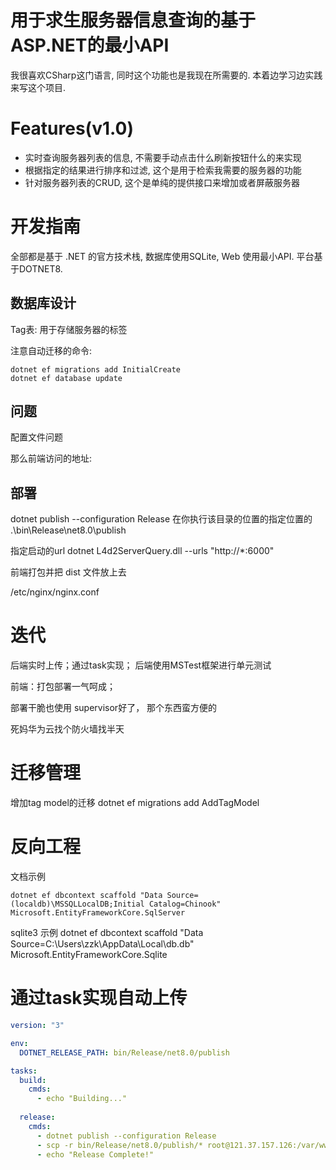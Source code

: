 ﻿# 用于求生服务器信息查询的基于ASP.NET的最小API

我很喜欢CSharp这门语言, 同时这个功能也是我现在所需要的. 本着边学习边实践来写这个项目.

# Features(v1.0)
- 实时查询服务器列表的信息, 不需要手动点击什么刷新按钮什么的来实现
- 根据指定的结果进行排序和过滤, 这个是用于检索我需要的服务器的功能
- 针对服务器列表的CRUD, 这个是单纯的提供接口来增加或者屏蔽服务器

# 开发指南
全部都是基于 .NET 的官方技术栈, 数据库使用SQLite, Web 使用最小API. 
平台基于DOTNET8.

## 数据库设计

Tag表: 用于存储服务器的标签

注意自动迁移的命令:
```shell
dotnet ef migrations add InitialCreate
dotnet ef database update
```


## 问题
配置文件问题

那么前端访问的地址:



## 部署
dotnet publish --configuration Release
在你执行该目录的位置的指定位置的
.\bin\Release\net8.0\publish

指定启动的url
dotnet L4d2ServerQuery.dll --urls "http://*:6000"


前端打包并把 dist 文件放上去

/etc/nginx/nginx.conf

# 迭代
后端实时上传；通过task实现；
后端使用MSTest框架进行单元测试

前端：打包部署一气呵成；

部署干脆也使用 supervisor好了， 那个东西蛮方便的

死妈华为云找个防火墙找半天

# 迁移管理
增加tag model的迁移
dotnet ef migrations add AddTagModel

# 反向工程

文档示例
```shell
dotnet ef dbcontext scaffold "Data Source=(localdb)\MSSQLLocalDB;Initial Catalog=Chinook" Microsoft.EntityFrameworkCore.SqlServer
```

sqlite3 示例
dotnet ef dbcontext scaffold "Data Source=C:\Users\zzk\AppData\Local\db.db" Microsoft.EntityFrameworkCore.Sqlite




# 通过task实现自动上传

```yaml
version: "3"

env: 
  DOTNET_RELEASE_PATH: bin/Release/net8.0/publish

tasks:
  build:
    cmds:
      - echo "Building..."
        
  release:
    cmds:
      - dotnet publish --configuration Release
      - scp -r bin/Release/net8.0/publish/* root@121.37.157.126:/var/www/zzk
      - echo "Release Complete!"
```

